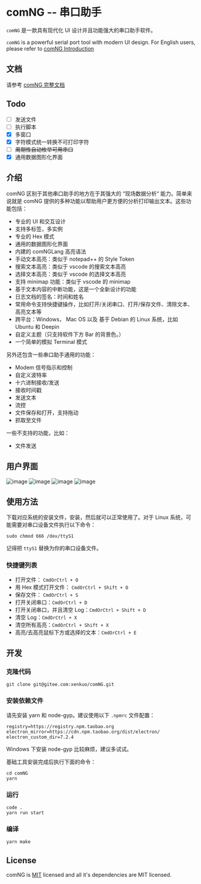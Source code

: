 # comNG -- 串口助手

`comNG` 是一款具有现代化 UI 设计并且功能强大的串口助手软件。

`comNG` is a powerful serial port tool with modern UI design. For English users, please refer to [comNG Introduction](doc/Introduction-en.md)

## 文档

请参考 [comNG 完整文档](doc/Introduction.md)

## Todo

- [ ] 发送文件
- [ ] 执行脚本
- [x] 多窗口
- [x] 字符模式统一转换不可打印字符
- [ ] ~~周期性自动枚举可用串口~~
- [x] 通用数据图形化界面 

## 介绍

comNG 区别于其他串口助手的地方在于其强大的 “现场数据分析“ 能力。简单来说就是 comNG 提供的多种功能以帮助用户更方便的分析打印输出文本。这些功能包括：

- 专业的 UI 和交互设计
- 支持多标签，多实例
- 专业的 Hex 模式
- 通用的数据图形化界面
- 内建的 comNGLang 高亮语法
- 手动文本高亮：类似于 notepad++ 的 Style Token
- 搜索文本高亮：类似于 vscode 的搜索文本高亮
- 选择文本高亮：类似于 vscode 的选择文本高亮
- 支持 minimap 功能：类似于 vscode 的 minimap
- 基于文本内容的中断功能，这是一个全新设计的功能
- 日志文档的签名：时间和姓名
- 常用命令支持快捷键操作，比如打开/关闭串口、打开/保存文件、清除文本、高亮文本等
- 跨平台：Windows， Mac OS 以及 基于 Debian 的 Linux 系统，比如 Ubuntu 和 Deepin
- 自定义主题（只支持软件下方 Bar 的背景色。）
- 一个简单的模拟 Terminal 模式

另外还包含一些串口助手通用的功能：

- Modem 信号指示和控制
- 自定义波特率
- 十六进制接收/发送
- 接收时间戳
- 发送文本
- 流控
- 文件保存和打开，支持拖动
- 抓取至文件

一些不支持的功能，比如：

- 文件发送

## 用户界面
![image](image/preview.jpg)
![image](image/chart.png)
![image](image/preview.gif)
![image](image/hex-edit.gif)

## 使用方法

下载对应系统的安装文件，安装，然后就可以正常使用了。对于 Linux 系统，可能需要对串口设备文件执行以下命令：

`sudo chmod 666 /dev/ttyS1`

记得把 `ttyS1` 替换为你的串口设备文件。

### 快捷键列表

- 打开文件： `CmdOrCtrl + O`
- 用 Hex 模式打开文件： `CmdOrCtrl + Shift + O`
- 保存文件： `CmdOrCtrl + S`
- 打开关闭串口：`CmdOrCtrl + D`
- 打开关闭串口，并且清空 Log：`CmdOrCtrl + Shift + D`
- 清空 Log：`CmdOrCtrl + X`
- 清空所有高亮：`CmdOrCtrl + Shift + X`
- 高亮/去高亮鼠标下方或选择的文本：`CmdOrCtrl + E`

## 开发

### 克隆代码

```
git clone git@gitee.com:xenkuo/comNG.git
```

### 安装依赖文件

请先安装 yarn 和 node-gyp。建议使用以下 `.npmrc` 文件配置：

```
registry=https://registry.npm.taobao.org
electron_mirror=https://cdn.npm.taobao.org/dist/electron/
electron_custom_dir=7.2.4
```

Windows 下安装 node-gyp 比较麻烦，建议多试试。

基础工具安装完成后执行下面的命令：

```
cd comNG
yarn
```

### 运行

```
code .
yarn run start
```

### 编译

```
yarn make
```

## License

comNG is [MIT](./LICENSE) licensed and all it's dependencies are MIT licensed.
